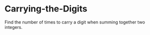 # Carrying-the-Digits
Find the number of times to carry a digit when summing together two integers.
